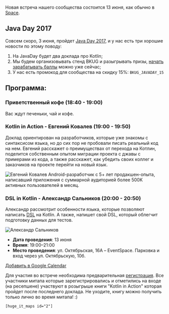 Новая встреча нашего сообщества состоится 13 июня, как обычно в [Space](http://eventspace.by).

## Java Day 2017

Совсем скоро, 3 июня, пройдет [Java Day 2017](http://javaday.by/), и у нас есть три хорошие новости по этому поводу:

1. На JavaDay будет два доклада про Kotlin;
2. Мы будем организовывать стенд BKUG и разыгрывать призы, [начать зарабатывать баллы](https://github.com/BelarusKUG/JavaDay-2017) можно уже сейчас;
3. У нас есть промокод для сообщества на скидку 15%: `BKUG_JAVADAY_15`

## Программа:

### Приветственный кофе (18:40 - 19:00)

Вас ждут печеньки, чай и кофе.

### Kotlin in Action - Евгений Ковалев (19:00 - 19:50)

Доклад ориентирован на разработчиков, которые уже знакомы с синтаксисом языка, но до сих пор не пробовали писать реальный код на нем. Евгений расскажет о преимуществах от перехода на Котлин, поделится собственным опытом миграции проекта с джавы с примерами из кода, а также расскажет, как убедить своих коллег и заказчиков на проекте перейти на новый язык.

![Евгений Ковалев](https://bkug.by/wp-content/uploads/2017/05/bkug4-evgenii-150x150.png) Android-разработчик с 5+ лет продакшен-опыта, написавший приложения с суммарной аудиторией более 500K активных пользователей в месяц.


### DSL in Kotlin - Александр Сальников (20:00 - 20:50)

Александр рассмотрит особенности языка, которые позволяют написать [DSL](https://en.wikipedia.org/wiki/Domain-specific_language) на Kotlin. А также, напишет свой DSL, который облегчит подготовку данных для тестов.

![Александр Сальников](https://bkug.by/wp-content/uploads/2017/05/bkug4-aliaksandr-150x150.jpg)

* **Дата проведения**: 13 июня
* **Время**: 19:00–21:00
* **Место проведения**: ул. Октябрьская, 16А – EventSpace. Парковка и вход через ул. Октябрьскую, 10б.

[Добавить в Google Calendar](http://www.google.com/calendar/event?action=TEMPLATE&dates=20170613T160000Z%2F20170613T180000Z&text=BKUG%20%234&location=%D0%9C%D0%B8%D0%BD%D1%81%D0%BA%2C%20%D1%83%D0%BB.%20%D0%9E%D0%BA%D1%82%D1%8F%D0%B1%D1%80%D1%8C%D1%81%D0%BA%D0%B0%D1%8F%2016%D0%B0%2C%20EventSpace&details=%D0%90%D0%BD%D0%BE%D0%BD%D1%81%20%D0%BD%D0%B0%20%D1%81%D0%B0%D0%B9%D1%82%D0%B5%20%D1%81%D0%BE%D0%BE%D0%B1%D1%89%D0%B5%D1%81%D1%82%D0%B2%D0%B0%20https%3A%2F%2Fbkug.by%2F2017%2F05%2F30%2Fanons-bkug-4%2F)

Для участия во встрече необходима предварительная [регистрация](https://goo.gl/forms/VZ2YwzVoONxWrmif1).
Все участники митапа которые зарегистрировались и отметились на входе (на ресепшене) участвуют в розыгрыше книги "Kotlin in Action" которая пройдет после последнего доклада. Не уходите, книгу можно получить только лично во время митапа! :)

`[huge_it_maps id="2"]`
